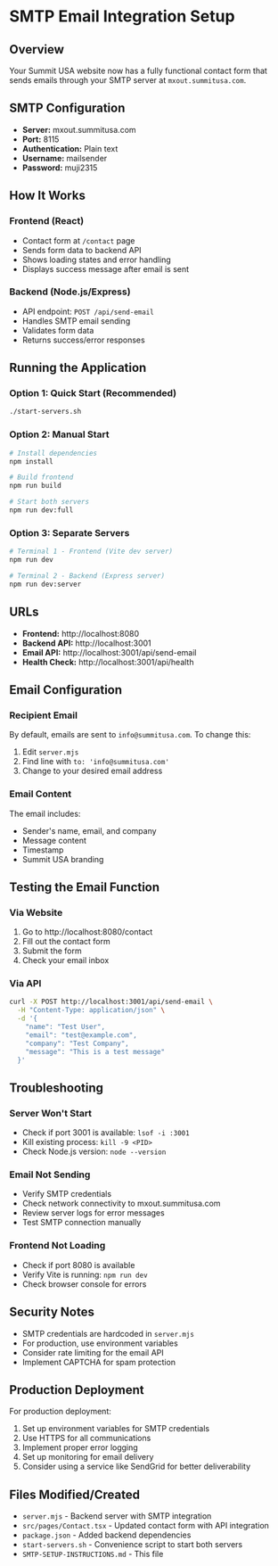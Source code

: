 # SMTP Email Integration Setup

## Overview
Your Summit USA website now has a fully functional contact form that sends emails through your SMTP server at `mxout.summitusa.com`.

## SMTP Configuration
- **Server:** mxout.summitusa.com
- **Port:** 8115
- **Authentication:** Plain text
- **Username:** mailsender
- **Password:** muji2315

## How It Works

### Frontend (React)
- Contact form at `/contact` page
- Sends form data to backend API
- Shows loading states and error handling
- Displays success message after email is sent

### Backend (Node.js/Express)
- API endpoint: `POST /api/send-email`
- Handles SMTP email sending
- Validates form data
- Returns success/error responses

## Running the Application

### Option 1: Quick Start (Recommended)
```bash
./start-servers.sh
```

### Option 2: Manual Start
```bash
# Install dependencies
npm install

# Build frontend
npm run build

# Start both servers
npm run dev:full
```

### Option 3: Separate Servers
```bash
# Terminal 1 - Frontend (Vite dev server)
npm run dev

# Terminal 2 - Backend (Express server)
npm run dev:server
```

## URLs
- **Frontend:** http://localhost:8080
- **Backend API:** http://localhost:3001
- **Email API:** http://localhost:3001/api/send-email
- **Health Check:** http://localhost:3001/api/health

## Email Configuration

### Recipient Email
By default, emails are sent to `info@summitusa.com`. To change this:

1. Edit `server.mjs`
2. Find line with `to: 'info@summitusa.com'`
3. Change to your desired email address

### Email Content
The email includes:
- Sender's name, email, and company
- Message content
- Timestamp
- Summit USA branding

## Testing the Email Function

### Via Website
1. Go to http://localhost:8080/contact
2. Fill out the contact form
3. Submit the form
4. Check your email inbox

### Via API
```bash
curl -X POST http://localhost:3001/api/send-email \
  -H "Content-Type: application/json" \
  -d '{
    "name": "Test User",
    "email": "test@example.com",
    "company": "Test Company",
    "message": "This is a test message"
  }'
```

## Troubleshooting

### Server Won't Start
- Check if port 3001 is available: `lsof -i :3001`
- Kill existing process: `kill -9 <PID>`
- Check Node.js version: `node --version`

### Email Not Sending
- Verify SMTP credentials
- Check network connectivity to mxout.summitusa.com
- Review server logs for error messages
- Test SMTP connection manually

### Frontend Not Loading
- Check if port 8080 is available
- Verify Vite is running: `npm run dev`
- Check browser console for errors

## Security Notes
- SMTP credentials are hardcoded in `server.mjs`
- For production, use environment variables
- Consider rate limiting for the email API
- Implement CAPTCHA for spam protection

## Production Deployment
For production deployment:
1. Set up environment variables for SMTP credentials
2. Use HTTPS for all communications
3. Implement proper error logging
4. Set up monitoring for email delivery
5. Consider using a service like SendGrid for better deliverability

## Files Modified/Created
- `server.mjs` - Backend server with SMTP integration
- `src/pages/Contact.tsx` - Updated contact form with API integration
- `package.json` - Added backend dependencies
- `start-servers.sh` - Convenience script to start both servers
- `SMTP-SETUP-INSTRUCTIONS.md` - This file 